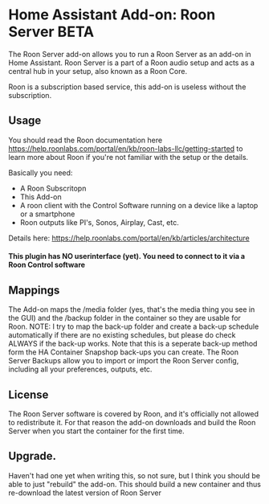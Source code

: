 # Home Assistant Add-on: Roon Server BETA

The Roon Server add-on allows you to run a Roon Server as an add-on in Home Assistant. Roon Server is a part of a Roon audio setup and acts as a central hub in your setup, also known as a Roon Core. 

Roon is a subscription based service, this add-on is useless without the subscription. 

## Usage

You should read the Roon documentation here https://help.roonlabs.com/portal/en/kb/roon-labs-llc/getting-started to learn more about Roon if you're not familiar with the setup or the details. 

Basically you need:
 - A Roon Subscritopn
 - This Add-on
 - A roon client with the Control Software running on a device like a laptop or a smartphone
 - Roon outputs like PI's, Sonos, Airplay, Cast, etc.

Details here: https://help.roonlabs.com/portal/en/kb/articles/architecture

#### This plugin has NO userinterface (yet). You need to connect to it via a Roon Control software

## Mappings

The Add-on maps the /media folder (yes, that's the media thing you see in the GUI) and the /backup folder in the container so they are usable for Roon. 
NOTE: I try to map the back-up folder and create a back-up schedule automatically if there are no existing schedules, but please do check ALWAYS if the back-up works. Note that this is a seperate back-up method form the HA Container Snapshop back-ups you can create. The Roon Server Backups allow you to import or import the Roon Server config, including all your preferences, outputs, etc. 

## License

The Roon Server software is covered by Roon, and it's officially not allowed to redistribute it. For that reason the add-on downloads and build the Roon Server when you start the container for the first time. 

## Upgrade. 

Haven't had one yet when writing this, so not sure, but I think you should be able to just "rebuild" the add-on. This should build a new container and thus re-download the latest version of Roon Server
